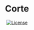 <h1 align="center"> Corte </h1>
<p align="center">
    <a href="https://www.gnu.org/licenses/gpl-3.0"><img alt="License" src="https://img.shields.io/badge/License-GPLv3-blue.svg"/></a>
